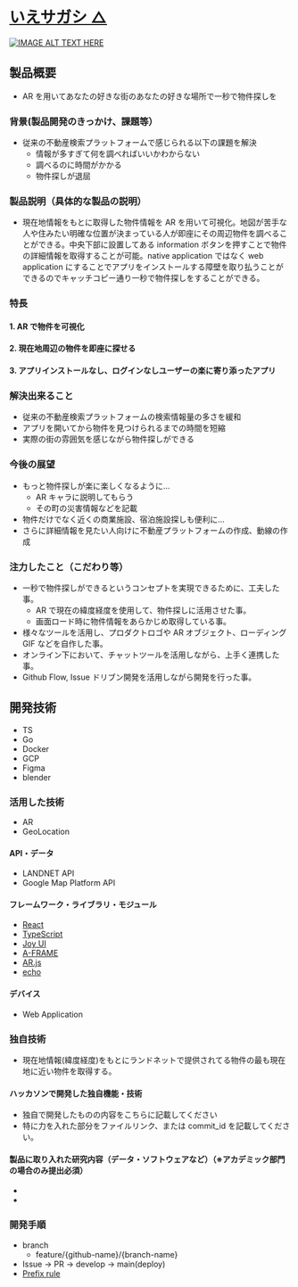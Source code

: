 # [いえサガシ △](https://naiken-quest.web.app/)

[![IMAGE ALT TEXT HERE](https://lh3.googleusercontent.com/pw/AL9nZEVFQhjwp1fD1wkoyEVvi8GolEtcVn07VxizJamRz4HG4LfVA9H0UjmD1ehLrQ7mY1MS0ZZkRAoU3-WLXbRDHgBSYKJqZYt6D8StsDXyJPQVleeLu4OERJkMHEnwz9IYikgnwXzJu9brUpVuogVxyWHp=w2000-h585-no?authuser=0)](https://naiken-quest.web.app/)

## 製品概要

- AR を用いてあなたの好きな街のあなたの好きな場所で一秒で物件探しを

### 背景(製品開発のきっかけ、課題等）

- 従来の不動産検索プラットフォームで感じられる以下の課題を解決
  - 情報が多すぎて何を調べればいいかわからない
  - 調べるのに時間がかかる
  - 物件探しが退屈

### 製品説明（具体的な製品の説明）

- 現在地情報をもとに取得した物件情報を AR を用いて可視化。地図が苦手な人や住みたい明確な位置が決まっている人が即座にその周辺物件を調べることができる。中央下部に設置してある information ボタンを押すことで物件の詳細情報を取得することが可能。native application ではなく web application にすることでアプリをインストールする障壁を取り払うことができるのでキャッチコピー通り一秒で物件探しをすることができる。

### 特長

#### 1. AR で物件を可視化

#### 2. 現在地周辺の物件を即座に探せる

#### 3. アプリインストールなし、ログインなしユーザーの楽に寄り添ったアプリ

### 解決出来ること

- 従来の不動産検索プラットフォームの検索情報量の多さを緩和
- アプリを開いてから物件を見つけられるまでの時間を短縮
- 実際の街の雰囲気を感じながら物件探しができる

### 今後の展望

- もっと物件探しが楽に楽しくなるように...
  - AR キャラに説明してもらう
  - その町の災害情報などを記載
- 物件だけでなく近くの商業施設、宿泊施設探しも便利に...
- さらに詳細情報を見たい人向けに不動産プラットフォームの作成、動線の作成

### 注力したこと（こだわり等）

- 一秒で物件探しができるというコンセプトを実現できるために、工夫した事。
  - AR で現在の緯度経度を使用して、物件探しに活用させた事。
  - 画面ロード時に物件情報をあらかじめ取得している事。
- 様々なツールを活用し、プロダクトロゴや AR オブジェクト、ローディング GIF などを自作した事。
- オンライン下において、チャットツールを活用しながら、上手く連携した事。
- Github Flow, Issue ドリブン開発を活用しながら開発を行った事。

## 開発技術

- TS
- Go
- Docker
- GCP
- Figma
- blender

### 活用した技術

- AR
- GeoLocation

#### API・データ

- LANDNET API
- Google Map Platform API

#### フレームワーク・ライブラリ・モジュール

- [React](https://reactjs.org/)
- [TypeScript](https://www.typescriptlang.org/)
- [Joy UI](https://mui.com/joy-ui/getting-started/overview/)
- [A-FRAME](https://aframe.io/)
- [AR.js](https://ar-js-org.github.io/AR.js-Docs/)
- [echo](https://echo.labstack.com/)

#### デバイス

- Web Application

### 独自技術

- 現在地情報(緯度経度)をもとにランドネットで提供されてる物件の最も現在地に近い物件を取得する。

#### ハッカソンで開発した独自機能・技術

- 独自で開発したものの内容をこちらに記載してください
- 特に力を入れた部分をファイルリンク、または commit_id を記載してください。

#### 製品に取り入れた研究内容（データ・ソフトウェアなど）（※アカデミック部門の場合のみ提出必須）

-
-

### 開発手順

- branch
  - feature/{github-name}/{branch-name}
- Issue -> PR -> develop -> main(deploy)
- [Prefix rule](https://github.com/angular/angular.js/blob/master/DEVELOPERS.md#type)
